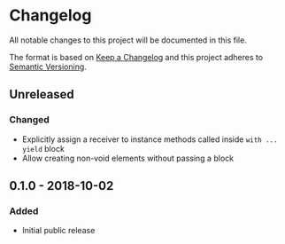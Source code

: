 # Changelog
All notable changes to this project will be documented in this file.

The format is based on [Keep a Changelog](http://keepachangelog.com/en/1.0.0/)
and this project adheres to [Semantic Versioning](http://semver.org/spec/v2.0.0.html).

## Unreleased

### Changed
- Explicitly assign a receiver to instance methods called inside `with ... yield` block
- Allow creating non-void elements without passing a block

## 0.1.0 - 2018-10-02

### Added
- Initial public release
